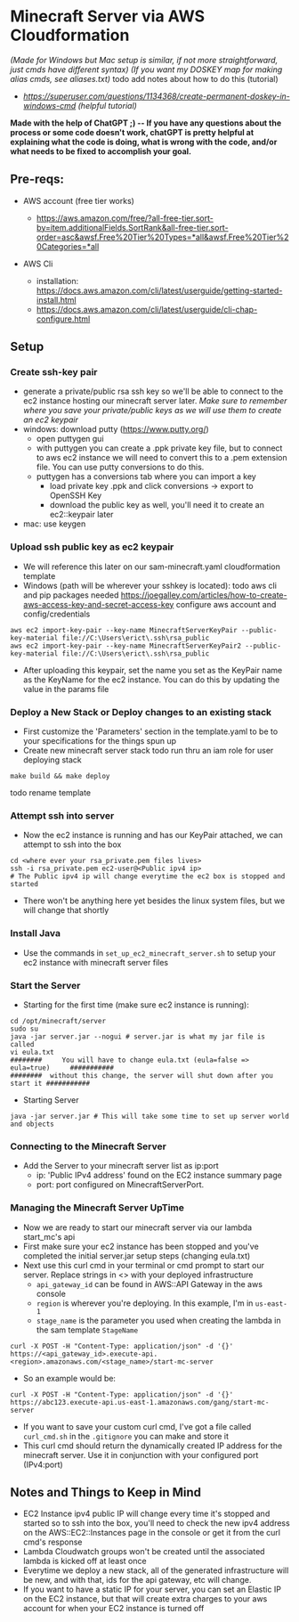 # Minecraft Server via AWS Cloudformation
*(Made for Windows but Mac setup is similar, if not more straightforward, just cmds have different syntax)*
*(If you want my DOSKEY map for making alias cmds, see aliases.txt)*
todo add notes about how to do this (tutorial)
- *https://superuser.com/questions/1134368/create-permanent-doskey-in-windows-cmd (helpful tutorial)*

**Made with the help of ChatGPT ;) -- If you have any questions about the process or some code doesn't work, chatGPT is pretty helpful at explaining what the code is doing, what is wrong with the code, and/or what needs to be fixed to accomplish your goal.**

## Pre-reqs:
- AWS account (free tier works)
    - https://aws.amazon.com/free/?all-free-tier.sort-by=item.additionalFields.SortRank&all-free-tier.sort-order=asc&awsf.Free%20Tier%20Types=*all&awsf.Free%20Tier%20Categories=*all

- AWS Cli
    - installation: https://docs.aws.amazon.com/cli/latest/userguide/getting-started-install.html
    - https://docs.aws.amazon.com/cli/latest/userguide/cli-chap-configure.html

## Setup

### Create ssh-key pair
- generate a private/public rsa ssh key so we'll be able to connect to the ec2 instance hosting our minecraft server later. *Make sure to remember where you save your private/public keys as we will use them to create an ec2 keypair*
- windows: download putty (https://www.putty.org/)
    - open puttygen gui
    - with puttygen you can create a .ppk private key file, but to connect to aws ec2 instance we will need to convert this to a .pem extension file. You can use putty conversions to do this.
    - puttygen has a conversions tab where you can import a key
        - load private key .ppk and click conversions -> export to OpenSSH Key
        - download the public key as well, you'll need it to create an ec2::keypair later
- mac: use keygen

### Upload ssh public key as ec2 keypair
- We will reference this later on our sam-minecraft.yaml cloudformation template
- Windows (path will be wherever your sshkey is located):
todo aws cli and pip packages needed
https://joegalley.com/articles/how-to-create-aws-access-key-and-secret-access-key
configure aws account and config/credentials
```
aws ec2 import-key-pair --key-name MinecraftServerKeyPair --public-key-material file://C:\Users\erict\.ssh\rsa_public
aws ec2 import-key-pair --key-name MinecraftServerKeyPair2 --public-key-material file://C:\Users\erict\.ssh\rsa_public
```
- After uploading this keypair, set the name you set as the KeyPair name as the KeyName for the ec2 instance. You can do this by updating the value in the params file

### Deploy a New Stack or Deploy changes to an existing stack
- First customize the 'Parameters' section in the template.yaml to be to your specifications for the things spun up
- Create new minecraft server stack
todo run thru an iam role for user deploying stack
```
make build && make deploy
```
todo rename template

### Attempt ssh into server
- Now the ec2 instance is running and has our KeyPair attached, we can attempt to ssh into the box
```
cd <where ever your rsa_private.pem files lives>
ssh -i rsa_private.pem ec2-user@<Public ipv4 ip>
# The Public ipv4 ip will change everytime the ec2 box is stopped and started
```
- There won't be anything here yet besides the linux system files, but we will change that shortly

### Install Java
- Use the commands in `set_up_ec2_minecraft_server.sh` to setup your ec2 instance with minecraft server files

### Start the Server
- Starting for the first time (make sure ec2 instance is running):
```
cd /opt/minecraft/server
sudo su
java -jar server.jar --nogui # server.jar is what my jar file is called
vi eula.txt
########     You will have to change eula.txt (eula=false => eula=true)     ###########
########  without this change, the server will shut down after you start it ###########
```
- Starting Server
```
java -jar server.jar # This will take some time to set up server world and objects
```

### Connecting to the Minecraft Server
- Add the Server to your minecraft server list as ip:port
    - ip: 'Public IPv4 address' found on the EC2 instance summary page
    - port: port configured on MinecraftServerPort.

### Managing the Minecraft Server UpTime
- Now we are ready to start our minecraft server via our lambda start_mc's api
- First make sure your ec2 instance has been stopped and you've completed the initial server.jar setup steps (changing eula.txt)
- Next use this curl cmd in your terminal or cmd prompt to start our server. Replace strings in <> with your deployed infrastructure
    - `api_gateway_id` can be found in AWS::API Gateway in the aws console
    - `region` is wherever you're deploying. In this example, I'm in `us-east-1`
    - `stage_name` is the parameter you used when creating the lambda in the sam template `StageName`
```shell
curl -X POST -H "Content-Type: application/json" -d '{}' https://<api_gateway_id>.execute-api.<region>.amazonaws.com/<stage_name>/start-mc-server
```
- So an example would be:
```shell
curl -X POST -H "Content-Type: application/json" -d '{}' https://abc123.execute-api.us-east-1.amazonaws.com/gang/start-mc-server
```
- If you want to save your custom curl cmd, I've got a file called `curl_cmd.sh` in the `.gitignore` you can make and store it
- This curl cmd should return the dynamically created IP address for the minecraft server. Use it in conjunction with your configured port (IPv4:port)

## Notes and Things to Keep in Mind
- EC2 Instance ipv4 public IP will change every time it's stopped and started so to ssh into the box, you'll need to check the new ipv4 address on the AWS::EC2::Instances page in the console or get it from the curl cmd's response
- Lambda Cloudwatch groups won't be created until the associated lambda is kicked off at least once
- Everytime we deploy a new stack, all of the generated infrastructure will be new, and with that, ids for the api gateway, etc will change.
- If you want to have a static IP for your server, you can set an Elastic IP on the EC2 instance, but that will create extra charges to your aws account for when your EC2 instance is turned off
